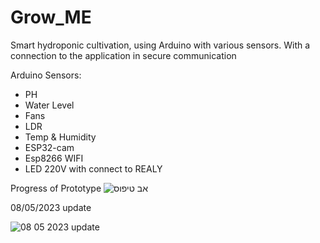 # Grow_ME
Smart hydroponic cultivation, using Arduino with various sensors.
With a connection to the application in secure communication

Arduino Sensors:
* PH 
* Water Level
* Fans
* LDR
* Temp & Humidity
* ESP32-cam
* Esp8266 WIFI
* LED 220V with connect to REALY

Progress of Prototype
![אב טיפוס](https://user-images.githubusercontent.com/73774191/233047725-821fae58-06fc-440c-944a-7b562d07ecae.jpg)

08/05/2023 update

![08 05 2023 update](https://user-images.githubusercontent.com/73774191/236766329-35e8e72f-be6c-40be-8a35-999a148492ae.jpg)

